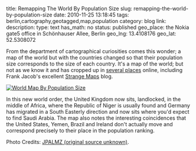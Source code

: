 title: Remapping The World By Population Size
slug: remapping-the-world-by-population-size
date: 2010-11-25 13:18:45
tags: berlin,cartography,geotagged,map,population
category: blog
link: 
description: 
type: text
has_math: no
status: published
geo_place: the Nokia gate5 office in Schönhauser Allee, Berlin
geo_lng: 13.4108176
geo_lat: 52.5308072

From the department of cartographical curiosities comes this wonder; a map of the world but with the countries changed so that their population size corresponds to the size of each country. It's a map of the world; but not as we know it and has cropped up in [several places](http://www.buzzfeed.com/awesomer/what-if-the-largest-countries-had-the-biggest-popu "http://www.buzzfeed.com/awesomer/what-if-the-largest-countries-had-the-biggest-popu") online, including Frank Jacob's excellent [Strange Maps](http://bigthink.com/ideas/25109 "http://bigthink.com/ideas/25109") blog.

[![World Map By Population Size](/wp-content/uploads/2010/11/WorldMapByPopulationSize-1024x576.jpg "World Map By Population Size")](/wp-content/uploads/2010/11/WorldMapByPopulationSize.jpg "/wp-content/uploads/2010/11/WorldMapByPopulationSize.jpg")

In this new world order, the United Kingdom now sits, landlocked, in the middle of Africa, where the Republic of Niger is usually found and Germany has migrated in a South Easterly direction and now sits where you'd expect to find Saudi Arabia. The map also notes the interesting coincidences that the United States, Yemen, Brazil and Ireland don't actually move and correspond precisely to their place in the population ranking.



Photo Credits: [JPALMZ (original source unknown)](http://i.imgur.com/c6Agr.jpg "http://i.imgur.com/c6Agr.jpg").


